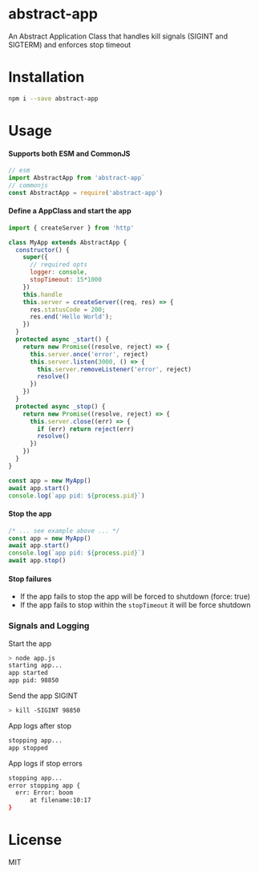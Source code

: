 # abstract-app

An Abstract Application Class that handles kill signals (SIGINT and SIGTERM) and enforces stop timeout

# Installation

```sh
npm i --save abstract-app
```

# Usage

#### Supports both ESM and CommonJS

```js
// esm
import AbstractApp from 'abstract-app`
// commonjs
const AbstractApp = require('abstract-app')
```

#### Define a AppClass and start the app

```js
import { createServer } from 'http'

class MyApp extends AbstractApp {
  constructor() {
    super({
      // required opts
      logger: console,
      stopTimeout: 15*1000
    })
    this.handle
    this.server = createServer((req, res) => {
      res.statusCode = 200;
      res.end('Hello World');
    })
  }
  protected async _start() {
    return new Promise((resolve, reject) => {
      this.server.once('error', reject)
      this.server.listen(3000, () => {
        this.server.removeListener('error', reject)
        resolve()
      })
    })
  }
  protected async _stop() {
    return new Promise((resolve, reject) => {
      this.server.close((err) => {
        if (err) return reject(err)
        resolve()
      })
    })
  }
}

const app = new MyApp()
await app.start()
console.log(`app pid: ${process.pid}`)
```

#### Stop the app

```js
/* ... see example above ... */
const app = new MyApp()
await app.start()
console.log(`app pid: ${process.pid}`)
await app.stop()
```

#### Stop failures

- If the app fails to stop the app will be forced to shutdown (force: true)
- If the app fails to stop within the `stopTimeout` it will be force shutdown

### Signals and Logging

Start the app

```sh
> node app.js
starting app...
app started
app pid: 98850
```

Send the app SIGINT

```sh
> kill -SIGINT 98850
```

App logs after stop

```sh
stopping app...
app stopped
```

App logs if stop errors

```sh
stopping app...
error stopping app {
  err: Error: boom
      at filename:10:17
}
```

# License

MIT
